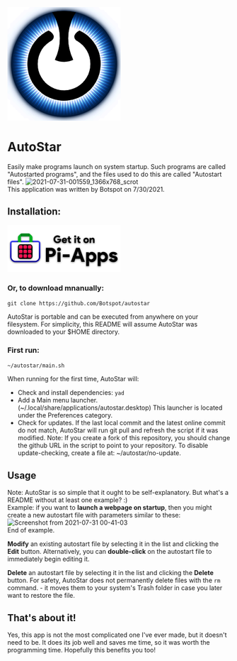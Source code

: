 ![autostar logo](https://github.com/Botspot/autostar/blob/main/icons/autostar.png?raw=true)
# AutoStar
Easily make programs launch on system startup.
Such programs are called "Autostarted programs", and the files used to do this are called "Autostart files".
![2021-07-31-001559_1366x768_scrot](https://user-images.githubusercontent.com/54716352/127730003-6f4a6396-b5c5-459b-b843-ce56bfe58e23.png)  
This application was written by Botspot on 7/30/2021.  
## Installation:
[![badge](https://github.com/Botspot/pi-apps/blob/master/icons/badge.png?raw=true)](https://github.com/Botspot/pi-apps)  
### Or, to download mnanually:
```
git clone https://github.com/Botspot/autostar
```
AutoStar is portable and can be executed from anywhere on your filesystem. For simplicity, this README will assume AutoStar was downloaded to your $HOME directory.  
### First run:
```
~/autostar/main.sh
```
When running for the first time, AutoStar will:  

- Check and install dependencies: `yad`
- Add a Main menu launcher. (~/.local/share/applications/autostar.desktop) This launcher is located under the Preferences category.
- Check for updates. If the last local commit and the latest online commit do not match, AutoStar will run git pull and refresh the script if it was modified. Note: If you create a fork of this repository, you should change the github URL in the script to point to your repository. To disable update-checking, create a file at: ~/autostar/no-update.

## Usage
Note: AutoStar is so simple that it ought to be self-explanatory. But what's a README without at least one example? :)  
Example: if you want to **launch a webpage on startup**, then you might create a new autostart file with parameters similar to these:  
![Screenshot from 2021-07-31 00-41-03](https://user-images.githubusercontent.com/54716352/127730055-8a279535-6f88-4352-8fb9-f0d169c2ddd1.png)  
End of example.

**Modify** an existing autostart file by selecting it in the list and clicking the **Edit** button. Alternatively, you can **double-click** on the autostart file to immediately begin editing it.

**Delete** an autostart file by selecting it in the list and clicking the **Delete** button. For safety, AutoStar does not permanently delete files with the `rm` command. - it moves them to your system's Trash folder in case you later want to restore the file.

## That's about it!
Yes, this app is not the most complicated one I've ever made, but it doesn't need to be. It does its job well and saves me time, so it was worth the programming time. Hopefully this benefits you too!
